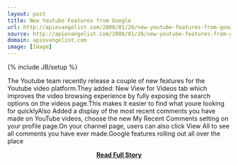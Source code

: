```yaml
---
layout: post
title: New Youtube Features from Google
url: http://apievangelist.com/2008/01/26/new-youtube-features-from-google/
source: http://apievangelist.com/2008/01/26/new-youtube-features-from-google/
domain: apievangelist.com
image: [Image]
---
```

{% include JB/setup %}<p>The Youtube team recently release a couple of new features for the Youtube video platform.They added: New View for Videos tab which improves the video browsing experience by fully exposing the search options on the  videos page.This makes it easier to find what youre looking for quicklyAlso Added a display of the most recent comments you have made on YouTube videos, choose the new My Recent Comments setting on your profile page.On your channel page, users can also click View All to see all comments you have ever made.Google features rolling out all over the place</p>
<center><p><a href="http://apievangelist.com/2008/01/26/new-youtube-features-from-google/" style='padding:25px; font-sze:18px; font-weight: bold;'>Read Full Story</a></p></center>
